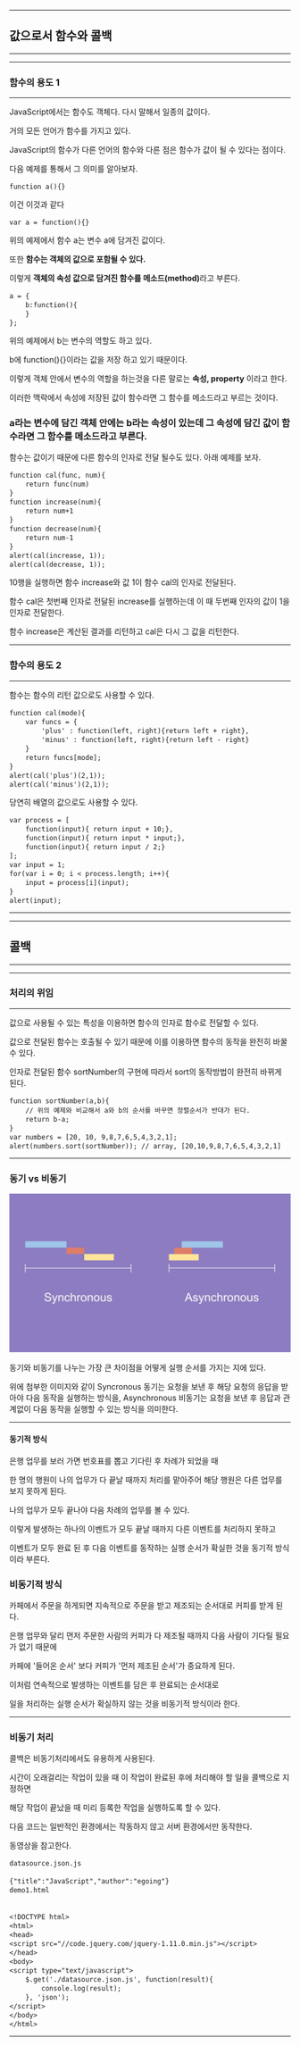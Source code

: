 ***
## 값으로서 함수와 콜백
***
***
### 함수의 용도 1
***
JavaScript에서는 함수도 객체다. 다시 말해서 일종의 값이다. 

거의 모든 언어가 함수를 가지고 있다.

 JavaScript의 함수가 다른 언어의 함수와 다른 점은 함수가 값이 될 수 있다는 점이다. 
 
 다음 예제를 통해서 그 의미를 알아보자.


    function a(){}

이건 이것과 같다

    var a = function(){}

위의 예제에서 함수 a는 변수 a에 담겨진 값이다. 

또한 <b>함수는 객체의 값으로 포함될 수 있다. </b>

이렇게 <b>객체의 속성 값으로 담겨진 함수를 메소드(method)</b>라고 부른다.


    a = {
        b:function(){
        }
    };
위의 예제에서 b는 변수의 역할도 하고 있다.

b에 function(){}이라는 값을 저장 하고 있기 때문이다.

이렇게 객체 안에서 변수의 역할을 하는것을 다른 말로는 <b>속성, property</b> 이라고 한다.

이러한 맥락에서 속성에 저장된 값이 함수라면 그 함수를 메소드라고 부르는 것이다.

### a라는 변수에 담긴 객체 안에는 b라는 속성이 있는데 그 속성에 담긴 값이 함수라면 그 함수를 메소드라고 부른다.

함수는 값이기 때문에 다른 함수의 인자로 전달 될수도 있다. 아래 예제를 보자.


    function cal(func, num){
        return func(num)
    }
    function increase(num){
        return num+1
    }
    function decrease(num){
        return num-1
    }
    alert(cal(increase, 1));
    alert(cal(decrease, 1));

10행을 실행하면 함수 increase와 값 1이 함수 cal의 인자로 전달된다. 

함수 cal은 첫번째 인자로 전달된 increase를 실행하는데 이 때 두번째 인자의 값이 1을 인자로 전달한다. 

함수 increase은 계산된 결과를 리턴하고 cal은 다시 그 값을 리턴한다.

***
### 함수의 용도 2
***

함수는 함수의 리턴 값으로도 사용할 수 있다.


    function cal(mode){
        var funcs = {
            'plus' : function(left, right){return left + right},
            'minus' : function(left, right){return left - right}
        }
        return funcs[mode];
    }
    alert(cal('plus')(2,1));
    alert(cal('minus')(2,1));   


당연히 배열의 값으로도 사용할 수 있다.


    var process = [
        function(input){ return input + 10;},
        function(input){ return input * input;},
        function(input){ return input / 2;}
    ];
    var input = 1;
    for(var i = 0; i < process.length; i++){
        input = process[i](input);
    }
    alert(input);

***
***
## 콜백
***
***
### 처리의 위임
***

값으로 사용될 수 있는 특성을 이용하면 함수의 인자로 함수로 전달할 수 있다. 

값으로 전달된 함수는 호출될 수 있기 때문에 이를 이용하면 함수의 동작을 완전히 바꿀 수 있다. 

인자로 전달된 함수 sortNumber의 구현에 따라서 sort의 동작방법이 완전히 바뀌게 된다.


    function sortNumber(a,b){
        // 위의 예제와 비교해서 a와 b의 순서를 바꾸면 정렬순서가 반대가 된다.
        return b-a;
    }
    var numbers = [20, 10, 9,8,7,6,5,4,3,2,1];
    alert(numbers.sort(sortNumber)); // array, [20,10,9,8,7,6,5,4,3,2,1]

*** 

### 동기 vs 비동기

<img src="./img/javascript10.png">

동기와 비동기를 나누는 가장 큰 차이점을 어떻게 실행 순서를 가지는 지에 있다.

위에 첨부한 이미지와 같이 Syncronous 동기는 요청을 보낸 후 해당 요청의 응답을 받아야 다음 동작을 실행하는 방식을,
Asynchronous 비동기는 요청을 보낸 후 응답과 관계없이 다음 동작을 실행할 수 있는 방식을 의미한다.
***


#### 동기적 방식

은행 업무를 보러 가면 번호표를 뽑고 기다린 후 차례가 되었을 때 

한 명의 행원이 나의 업무가 다 끝날 때까지 처리를 맡아주어 해당 행원은 다른 업무를 보지 못하게 된다. 

나의 업무가 모두 끝나야 다음 차례의 업무를 볼 수 있다.

이렇게 발생하는 하나의 이벤트가 모두 끝날 때까지 다른 이벤트를 처리하지 못하고 

이벤트가 모두 완료 된 후 다음 이벤트를 동작하는 실행 순서가 확실한 것을 동기적 방식이라 부른다.

 

### 비동기적 방식

카페에서 주문을 하게되면 지속적으로 주문을 받고 제조되는 순서대로 커피를 받게 된다. 

은행 업무와 달리 먼저 주문한 사람의 커피가 다 제조될 때까지 다음 사람이 기다릴 필요가 없기 때문에 

카페에 '들어온 순서' 보다 커피가 '먼저 제조된 순서'가 중요하게 된다.

이처럼 연속적으로 발생하는 이벤트를 담은 후 완료되는 순서대로 

일을 처리하는 실행 순서가 확실하지 않는 것을 비동기적 방식이라 한다.

***
### 비동기 처리

콜백은 비동기처리에서도 유용하게 사용된다. 

시간이 오래걸리는 작업이 있을 때 이 작업이 완료된 후에 처리해야 할 일을 콜백으로 지정하면 

해당 작업이 끝났을 때 미리 등록한 작업을 실행하도록 할 수 있다. 

다음 코드는 일반적인 환경에서는 작동하지 않고 서버 환경에서만 동작한다. 

동영상을 참고한다.

    datasource.json.js

    {"title":"JavaScript","author":"egoing"}
    demo1.html


    <!DOCTYPE html>
    <html>
    <head>
    <script src="//code.jquery.com/jquery-1.11.0.min.js"></script>
    </head>
    <body>
    <script type="text/javascript">
        $.get('./datasource.json.js', function(result){
            console.log(result);
        }, 'json');
    </script>
    </body>
    </html>
 
 ***